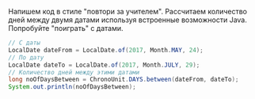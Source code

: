 
Напишем код в стиле "повтори за учителем". Рассчитаем количество дней между двумя датами используя встроенные возможности Java. Попробуйте "поиграть" с датами.

```java
// С даты
LocalDate dateFrom = LocalDate.of(2017, Month.MAY, 24);
// По дату
LocalDate dateTo = LocalDate.of(2017, Month.JULY, 29);
// Количество дней между этими датами
long noOfDaysBetween = ChronoUnit.DAYS.between(dateFrom, dateTo);
System.out.println(noOfDaysBetween);
```
